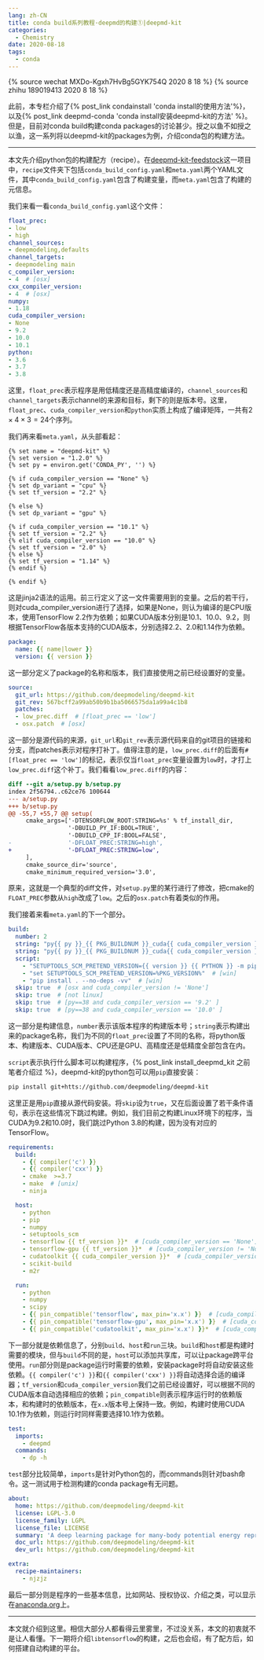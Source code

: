 ```yaml
---
lang: zh-CN
title: conda build系列教程·deepmd的构建①|deepmd-kit
categories:
  - Chemistry
date: 2020-08-18
tags:
  - conda
---
```


{% source wechat MXDo-Kgxh7HvBg5GYK754Q 2020 8 18 %}
{% source zhihu 189019413 2020 8 18 %}

此前，本专栏介绍了{% post_link condainstall 'conda install的使用方法'%}，以及{% post_link deepmd-conda 'conda install安装deepmd-kit的方法' %}。但是，目前对conda build构建conda packages的讨论甚少。授之以鱼不如授之以渔，这一系列将以deepmd-kit的packages为例，介绍conda包的构建方法。

----

本文先介绍python包的构建配方（recipe）。在[deepmd-kit-feedstock](https://github.com/deepmd-kit-recipes/deepmd-kit-feedstock)这一项目中，`recipe`文件夹下包括`conda_build_config.yaml`和`meta.yaml`两个YAML文件，其中`conda_build_config.yaml`包含了构建变量，而`meta.yaml`包含了构建的元信息。
<!-- more -->

我们来看一看`conda_build_config.yaml`这个文件：
```yaml
float_prec:
- low
- high
channel_sources:
- deepmodeling,defaults
channel_targets:
- deepmodeling main
c_compiler_version:
- 4  # [osx]
cxx_compiler_version:
- 4  # [osx]
numpy:
- 1.18
cuda_compiler_version:  
- None
- 9.2
- 10.0  
- 10.1
python:
- 3.6
- 3.7
- 3.8
```

这里，`float_prec`表示程序是用低精度还是高精度编译的，`channel_sources`和`channel_targets`表示channel的来源和目标，剩下的则是版本号。这里，`float_prec`、`cuda_compiler_version`和`python`实质上构成了编译矩阵，一共有$2 \times 4 \times 3 = 24$个序列。


我们再来看`meta.yaml`，从头部看起：
```jinja2
{% set name = "deepmd-kit" %}
{% set version = "1.2.0" %}
{% set py = environ.get('CONDA_PY', '') %}

{% if cuda_compiler_version == "None" %}
{% set dp_variant = "cpu" %}
{% set tf_version = "2.2" %}

{% else %}
{% set dp_variant = "gpu" %}

{% if cuda_compiler_version == "10.1" %}
{% set tf_version = "2.2" %}
{% elif cuda_compiler_version == "10.0" %}
{% set tf_version = "2.0" %}
{% else %}
{% set tf_version = "1.14" %}
{% endif %}

{% endif %}
```
这是jinja2语法的运用。前三行定义了这一文件需要用到的变量。之后的若干行，则对cuda_compiler_version进行了选择，如果是None，则认为编译的是CPU版本，使用TensorFlow 2.2作为依赖；如果CUDA版本分别是10.1、10.0、9.2，则根据TensorFlow各版本支持的CUDA版本，分别选择2.2、2.0和1.14作为依赖。

```yaml
package:
  name: {{ name|lower }}
  version: {{ version }}
```

这一部分定义了package的名称和版本，我们直接使用之前已经设置好的变量。

```yaml
source:
  git_url: https://github.com/deepmodeling/deepmd-kit
  git_rev: 567bcff2a99ab50b9b1ba5066575da1a99a4c1b8
  patches:
  - low_prec.diff  # [float_prec == 'low']
  - osx.patch  # [osx]
```
这一部分是源代码的来源，`git_url`和`git_rev`表示源代码来自的git项目的链接和分支，而patches表示对程序打补丁。值得注意的是，`low_prec.diff`的后面有`# [float_prec == 'low']`的标记，表示仅当`float_prec`变量设置为`low`时，才打上`low_prec.diff`这个补丁。我们看看`low_prec.diff`的内容：

```diff
diff --git a/setup.py b/setup.py
index 2f56794..c62ce76 100644
--- a/setup.py
+++ b/setup.py
@@ -55,7 +55,7 @@ setup(
     cmake_args=['-DTENSORFLOW_ROOT:STRING=%s' % tf_install_dir, 
                 '-DBUILD_PY_IF:BOOL=TRUE', 
                 '-DBUILD_CPP_IF:BOOL=FALSE',
-                '-DFLOAT_PREC:STRING=high',
+                '-DFLOAT_PREC:STRING=low',
     ],
     cmake_source_dir='source',
     cmake_minimum_required_version='3.0',
```

原来，这就是一个典型的diff文件，对`setup.py`里的某行进行了修改，把cmake的`FLOAT_PREC`参数从`high`改成了`low`。之后的`osx.patch`有着类似的作用。

我们接着来看`meta.yaml`的下一个部分。

```yaml
build:
  number: 2
  string: "py{{ py }}_{{ PKG_BUILDNUM }}_cuda{{ cuda_compiler_version }}_{{ dp_variant }}"  # [float_prec == 'high']
  string: "py{{ py }}_{{ PKG_BUILDNUM }}_cuda{{ cuda_compiler_version }}_{{ dp_variant }}_{{float_prec}}"  # [float_prec != 'high']
  script:
    - "SETUPTOOLS_SCM_PRETEND_VERSION={{ version }} {{ PYTHON }} -m pip install . -vv"  # [unix]
    - "set SETUPTOOLS_SCM_PRETEND_VERSION=%PKG_VERSION%"  # [win]
    - "pip install . --no-deps -vv"  # [win]
  skip: true  # [osx and cuda_compiler_version != 'None']
  skip: true  # [not linux]
  skip: true  # [py==38 and cuda_compiler_version == '9.2' ]
  skip: true  # [py==38 and cuda_compiler_version == '10.0' ]
```

这一部分是构建信息，`number`表示该版本程序的构建版本号；`string`表示构建出来的package名称，我们为不同的`float_prec`设置了不同的名称，将python版本、构建版本、CUDA版本、CPU还是GPU、高精度还是低精度全部包含在内。

`script`表示执行什么脚本可以构建程序，{% post_link install_deepmd_kit 之前笔者介绍过 %}，deepmd-kit的python包可以用`pip`直接安装：
```sh
pip install git+htts://github.com/deepmodeling/deepmd-kit
```
这里正是用`pip`直接从源代码安装。将`skip`设为`true`，又在后面设置了若干条件语句，表示在这些情况下跳过构建。例如，我们目前之构建Linux环境下的程序，当CUDA为9.2和10.0时，我们跳过Python 3.8的构建，因为没有对应的TensorFlow。

```yaml
requirements:
  build:
    - {{ compiler('c') }}
    - {{ compiler('cxx') }}
    - cmake  >=3.7
    - make  # [unix]
    - ninja

  host:
    - python
    - pip
    - numpy
    - setuptools_scm
    - tensorflow {{ tf_version }}*  # [cuda_compiler_version == 'None']
    - tensorflow-gpu {{ tf_version }}*  # [cuda_compiler_version != 'None']
    - cudatoolkit {{ cuda_compiler_version }}*  # [cuda_compiler_version != 'None']
    - scikit-build
    - m2r

  run:
    - python
    - numpy
    - scipy
    - {{ pin_compatible('tensorflow', max_pin='x.x') }}  # [cuda_compiler_version == 'None']
    - {{ pin_compatible('tensorflow-gpu', max_pin='x.x') }}  # [cuda_compiler_version != 'None']
    - {{ pin_compatible('cudatoolkit', max_pin='x.x') }}*  # [cuda_compiler_version != 'None']
```

下一部分就是依赖信息了，分别`build`、`host`和`run`三块。`build`和`host`都是构建时需要的模块，但与`build`不同的是，`host`可以添加共享库，可以让package跨平台使用。`run`部分则是package运行时需要的依赖，安装package时将自动安装这些依赖。`{{ compiler('c') }}`和`{{ compiler('cxx') }}`将自动选择合适的编译器；`tf_version`和`cuda_compiler_version`我们之前已经设置好，可以根据不同的CUDA版本自动选择相应的依赖；`pin_compatible`则表示程序运行时的依赖版本，和构建时的依赖版本，在`x.x`版本号上保持一致。例如，构建时使用CUDA 10.1作为依赖，则运行时同样需要选择10.1作为依赖。

```yaml
test:
  imports:
    - deepmd
  commands:
    - dp -h
```

`test`部分比较简单，`imports`是针对Python包的，而commands则针对bash命令。这一测试用于检测构建的conda package有无问题。

```yaml
about:
  home: https://github.com/deepmodeling/deepmd-kit
  license: LGPL-3.0
  license_family: LGPL
  license_file: LICENSE
  summary: 'A deep learning package for many-body potential energy representation and molecular dynamics'
  doc_url: https://github.com/deepmodeling/deepmd-kit
  dev_url: https://github.com/deepmodeling/deepmd-kit

extra:
  recipe-maintainers:
    - njzjz
```
最后一部分则是程序的一些基本信息，比如网站、授权协议、介绍之类，可以显示在[anaconda.org](anaconda.org)上。

----

本文就介绍到这里。相信大部分人都看得云里雾里，不过没关系，本文的初衷就不是让人看懂。下一期将介绍`libtensorflow`的构建，之后也会绍，有了配方后，如何搭建自动构建的平台。
